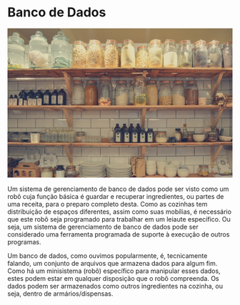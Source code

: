 # Banco de Dados

![](../assets/bd.jpg)

Um sistema de gerenciamento de banco de dados pode ser visto como um robô cuja função básica é guardar e recuperar ingredientes, ou partes de uma receita, para o preparo completo desta. Como as cozinhas tem distribuição de espaços diferentes, assim como suas mobílias, é necessário que este robô seja programado para trabalhar em um leiaute específico. Ou seja, um sistema de gerenciamento de banco de dados pode ser considerado uma ferramenta programada de suporte à execução de outros programas.

Um banco de dados, como ouvimos popularmente, é, tecnicamente falando, um conjunto de arquivos que armazena dados para algum fim. Como há um minisistema (robô) específico para manipular esses dados, estes podem estar em qualquer disposição que o robô compreenda. Os dados podem ser armazenados como outros ingredientes na cozinha, ou seja, dentro de armários/dispensas.

